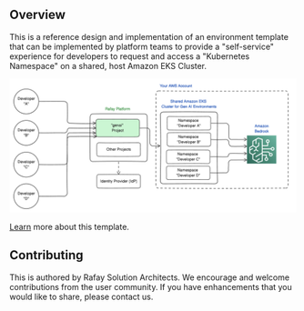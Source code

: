 ## Overview

This is a reference design and implementation of an environment template that can be implemented by platform teams to provide a "self-service" experience for developers to request and access a "Kubernetes Namespace" on a shared, host Amazon EKS Cluster. 

![Architecture](architecture.png)

[Learn](https://docs.rafay.co/refarch/naas/eks/overview/) more about this template. 

## Contributing
This is authored by Rafay Solution Architects. We encourage and welcome contributions from the user community. If you have enhancements that you would like to share, please contact us. 
